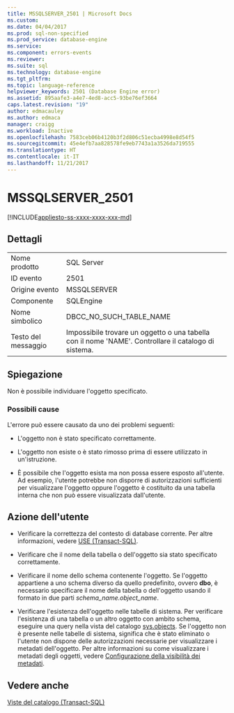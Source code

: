 ```yaml
---
title: MSSQLSERVER_2501 | Microsoft Docs
ms.custom: 
ms.date: 04/04/2017
ms.prod: sql-non-specified
ms.prod_service: database-engine
ms.service: 
ms.component: errors-events
ms.reviewer: 
ms.suite: sql
ms.technology: database-engine
ms.tgt_pltfrm: 
ms.topic: language-reference
helpviewer_keywords: 2501 (Database Engine error)
ms.assetid: 895aafe3-a4e7-4ed8-acc5-93be76ef3664
caps.latest.revision: "19"
author: edmacauley
ms.author: edmaca
manager: craigg
ms.workload: Inactive
ms.openlocfilehash: 7583ceb06b4120b3f2d806c51ecba4998e8d54f5
ms.sourcegitcommit: 45e4efb7aa828578fe9eb7743a1a3526da719555
ms.translationtype: HT
ms.contentlocale: it-IT
ms.lasthandoff: 11/21/2017
---
```

# <a name="mssqlserver2501"></a>MSSQLSERVER_2501
[!INCLUDE[appliesto-ss-xxxx-xxxx-xxx-md](../../includes/appliesto-ss-xxxx-xxxx-xxx-md.md)]
  
## <a name="details"></a>Dettagli  
  
|||  
|-|-|  
|Nome prodotto|SQL Server|  
|ID evento|2501|  
|Origine evento|MSSQLSERVER|  
|Componente|SQLEngine|  
|Nome simbolico|DBCC_NO_SUCH_TABLE_NAME|  
|Testo del messaggio|Impossibile trovare un oggetto o una tabella con il nome 'NAME'. Controllare il catalogo di sistema.|  
  
## <a name="explanation"></a>Spiegazione  
Non è possibile individuare l'oggetto specificato.  
  
### <a name="possible-causes"></a>Possibili cause  
L'errore può essere causato da uno dei problemi seguenti:  
  
-   L'oggetto non è stato specificato correttamente.  
  
-   L'oggetto non esiste o è stato rimosso prima di essere utilizzato in un'istruzione.  
  
-   È possibile che l'oggetto esista ma non possa essere esposto all'utente. Ad esempio, l'utente potrebbe non disporre di autorizzazioni sufficienti per visualizzare l'oggetto oppure l'oggetto è costituito da una tabella interna che non può essere visualizzata dall'utente.  
  
## <a name="user-action"></a>Azione dell'utente  
  
-   Verificare la correttezza del contesto di database corrente. Per altre informazioni, vedere [USE &#40;Transact-SQL&#41;](~/t-sql/language-elements/use-transact-sql.md).  
  
-   Verificare che il nome della tabella o dell'oggetto sia stato specificato correttamente.  
  
-   Verificare il nome dello schema contenente l'oggetto. Se l'oggetto appartiene a uno schema diverso da quello predefinito, ovvero **dbo**, è necessario specificare il nome della tabella o dell'oggetto usando il formato in due parti *schema_name.object_name*.  
  
-   Verificare l'esistenza dell'oggetto nelle tabelle di sistema. Per verificare l'esistenza di una tabella o un altro oggetto con ambito schema, eseguire una query nella vista del catalogo [sys.objects](~/relational-databases/system-catalog-views/sys-objects-transact-sql.md). Se l'oggetto non è presente nelle tabelle di sistema, significa che è stato eliminato o l'utente non dispone delle autorizzazioni necessarie per visualizzare i metadati dell'oggetto. Per altre informazioni su come visualizzare i metadati degli oggetti, vedere [Configurazione della visibilità dei metadati](~/relational-databases/security/metadata-visibility-configuration.md).  
  
## <a name="see-also"></a>Vedere anche  
[Viste del catalogo &#40;Transact-SQL&#41;](~/relational-databases/system-catalog-views/catalog-views-transact-sql.md)  
  

